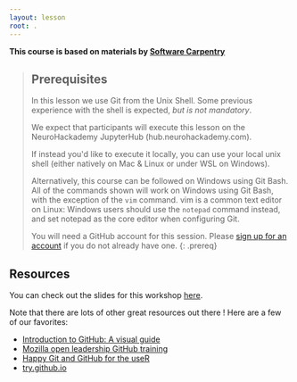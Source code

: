 ```yaml
---
layout: lesson
root: .
---
```

**This course is based on materials by [Software Carpentry](http://www.software-carpentry.org)**

> ## Prerequisites
> In this lesson we use Git from the Unix Shell.
> Some previous experience with the shell is expected,
> *but is not mandatory*.
>
> We expect that participants will execute this lesson on the
> NeuroHackademy JupyterHub (hub.neurohackademy.com).
>
> If instead you'd like to execute it locally, you can use your
> local unix shell (either natively on Mac & Linux or under WSL on Windows).
>
> Alternatively, this course can be followed on Windows using
> Git Bash.
> All of the commands shown will work on Windows using Git Bash,
> with the exception of the `vim` command.
> vim is a common text editor on Linux:
> Windows users should use the `notepad` command instead, and set
> notepad as the core editor when configuring Git.
>
> You will need a GitHub account for this session.
> Please [sign up for an account](https://github.com/)
> if you do not already have one.
{: .prereq}

## Resources

You can check out the slides for this workshop [here](https://slides.com/emdupre/git-course).

Note that there are lots of other great resources out there !
Here are a few of our favorites:

* [Introduction to GitHub: A visual guide](https://zenodo.org/record/3369466)
* [Mozilla open leadership GitHub training](https://mozilla.github.io/open-leadership-training-series/articles/get-your-project-online/introducing-github-for-collaborative-work-and-version-control/)
* [Happy Git and GitHub for the useR](https://happygitwithr.com/)
* [try.github.io](https://try.github.io/)
